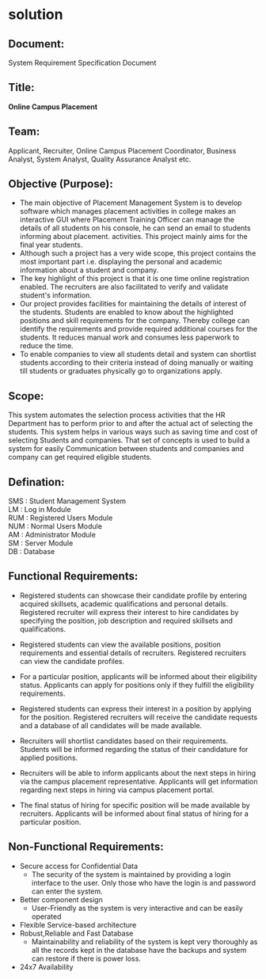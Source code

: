 # solution
## Document:
System Requirement Specification Document
## Title:  
**Online Campus Placement**

## Team:
Applicant, Recruiter, Online Campus Placement Coordinator, Business Analyst, System Analyst, Quality Assurance Analyst etc.

## Objective (Purpose):
* The main objective of Placement Management System is to develop software which manages placement activities in college makes an interactive GUI where Placement Training Officer can manage the details of all students on his console, he can send an email to students informing about placement. activities. This project mainly aims for the final year students.
* Although such a project has a very wide scope, this project contains the most important part i.e. displaying the personal and academic information about a student and company.
* The key highlight of this project is that it is one time online registration enabled. The recruiters are also facilitated to verify and validate student's information.
* Our project provides facilities for maintaining the details of interest of the students. Students are enabled to know about the highlighted positions and skill requirements for the company. Thereby college can identify the requirements and provide required additional courses for the students. It reduces manual work and consumes less paperwork to reduce the time.
* To enable companies to view all students detail and system can shortlist students according to their criteria instead of doing manually or waiting till students or graduates physically go to organizations apply.

## Scope:
This system automates the selection process activities that the HR Department has to perform prior to and after the actual act of selecting the students. This system helps in various ways such as saving time and cost of selecting Students and companies. That set of concepts is used to build a system for easily Communication between students and companies and company can get required eligible students.

## Defination:
SMS : Student Management System   
LM : Log in Module   
RUM : Registered Users Module    
NUM : Normal Users Module    
AM : Administrator Module    
SM : Server Module   
DB : Database   

## Functional Requirements:

- Registered students can showcase their candidate profile by entering acquired skillsets, academic qualifications and personal details.
Registered recruiter will express their interest to hire candidates by specifying the position, job description and required skillsets and qualifications.

- Registered students can view the available positions, position requirements and essential details of recruiters.
Registered recruiters can view the candidate profiles.

- For a particular position, applicants will be informed about their eligibility status.
Applicants can apply for positions only if they fulfill the eligibility requirements.

- Registered students can express their interest in a position by applying for the position.
Registered recruiters will receive the candidate requests and a database of all candidates will be made available.

- Recruiters will shortlist candidates based on their requirements.
Students will be informed regarding the status of their candidature for applied positions.

- Recruiters will be able to inform applicants about the next steps in hiring via the campus placement representative.
Applicants will get information regarding next steps in hiring via campus placement portal.

- The final status of hiring for specific position will be made available by recruiters.
Applicants will be informed about final status of hiring for a particular position.

## Non-Functional Requirements:
* Secure access for Confidential Data
  * The security of the system is maintained by providing a login interface to the user. Only those who have the login is and password can enter the system.
* Better component design
  * User-Friendly as the system is very interactive and can be easily operated
* Flexible Service-based architecture
* Robust,Reliable and Fast Database 
  * Maintainability and reliability of the system is kept very thoroughly as all the records kept in the database have the backups and system can restore if there is power loss.
* 24x7 Availability
